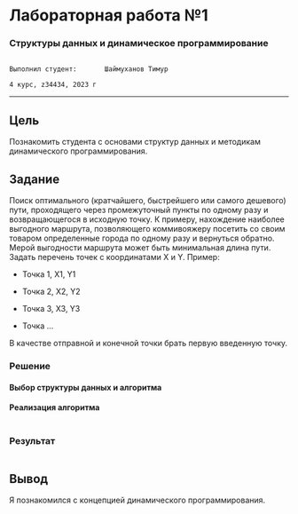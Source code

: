 # Лабораторная работа №1

### Структуры данных и динамическое программирование
                                                                                  Выполнил студент:       Шаймуханов Тимур
                                                                                                   4 курс, z34434, 2023 г
---
## Цель 

Познакомить студента с основами структур данных и методикам динамического
программирования.

## Задание

Поиск оптимального (кратчайшего, быстрейшего или самого дешевого) пути,
проходящего через промежуточный пункты по одному разу и возвращающегося в
исходную точку. К примеру, нахождение наиболее выгодного маршрута, позволяющего
коммивояжеру посетить со своим товаром определенные города по одному разу и
вернуться обратно. Мерой выгодности маршрута может быть минимальная длина
пути.
Задать перечень точек с координатами X и Y. Пример:

- Точка 1, X1, Y1

- Точка 2, X2, Y2

- Точка 3, X3, Y3

- Точка ...
  
В качестве отправной и конечной точки брать первую введенную точку.

### Решение

#### Выбор структуры данных и алгоритма
 

#### Реализация алгоритма

```C++
```
### Результат

``` console
```

## Вывод
Я познакомился с концепцией динамического программирования.
